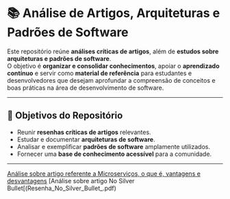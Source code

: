 # 📚 Análise de Artigos, Arquiteturas e Padrões de Software  

Este repositório reúne **análises críticas de artigos**, além de **estudos sobre arquiteturas e padrões de software**.  
O objetivo é **organizar e consolidar conhecimentos**, apoiar o **aprendizado contínuo** e servir como **material de referência** para estudantes e desenvolvedores que desejam aprofundar a compreensão de conceitos e boas práticas na área de desenvolvimento de software.  

---

## 🔎 Objetivos do Repositório  
- Reunir **resenhas críticas de artigos** relevantes.  
- Estudar e documentar **arquiteturas de software**.  
- Analisar e exemplificar **padrões de software** amplamente utilizados.  
- Fornecer uma **base de conhecimento acessível** para a comunidade.  

---

[Análise sobre artigo referente a Microserviços, o que é, vantagens e desvantagens](Resenha__Microservices_.pdf)
[Análise sobre artigo No Silver Bullet[(Resenha_No_Silver_Bullet_.pdf)
 
